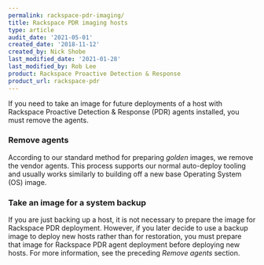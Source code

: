 ```yaml
---
permalink: rackspace-pdr-imaging/
title: Rackspace PDR imaging hosts
type: article
audit_date: '2021-05-01'
created_date: '2018-11-12'
created_by: Nick Shobe
last_modified_date: '2021-01-28'
last_modified_by: Rob Lee
product: Rackspace Proactive Detection & Response
product_url: rackspace-pdr
---
```


If you need to take an image for future deployments of a host with Rackspace Proactive Detection & Response (PDR) agents
installed, you must remove the agents.

### Remove agents

According to our standard method for preparing *golden* images, we remove the vendor agents. This process supports our normal
auto-deploy tooling and usually works similarly to building off a new base Operating System (OS) image. 

### Take an image for a system backup

If you are just backing up a host, it is not necessary to prepare the image for Rackspace PDR deployment. However, if you
later decide to use a backup image to deploy new hosts rather than for restoration, you must prepare that image for Rackspace
PDR agent deployment before deploying new hosts. For more information, see the preceding *Remove agents* section.
